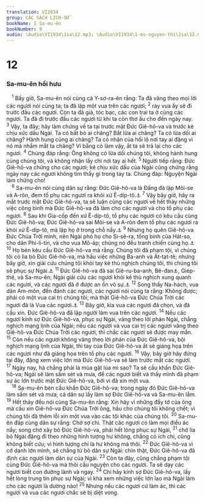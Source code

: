 ```yaml
---
translation: VI1934
group: CÁC SÁCH LỊCH-SỬ
bookName: I Sa-mu-ên 
bookNumber: 9
audio: \Audio\VI1934\1sa\12.mp3; \Audio\VI1934\1-ms-nguyen-thi\1sa\12.mp3
---
```


<div class="title"><h1>12</h1><h3>Sa-mu-ên hồi hưu</h3></div>
<span class="verse 1sa_12_1"> <sup>1</sup> Bấy giờ, Sa-mu-ên nói cùng cả Y-sơ-ra-ên rằng: Ta đã vâng theo mọi lời các ngươi nói cùng ta; ta đã lập một vua trên các ngươi; </span>
<span class="verse 1sa_12_2"><sup>2</sup> rày vua ấy sẽ đi trước đầu các ngươi. Còn ta đã già, tóc bạc, các con trai ta ở cùng các ngươi. Ta đã đi trước đầu các ngươi từ khi ta còn thơ ấu cho đến ngày nay. </span>
<span class="verse 1sa_12_3"><sup>3</sup> Vậy, ta đây; hãy làm chứng về ta tại trước mặt Đức Giê-hô-va và trước kẻ chịu xức dầu Ngài. Ta có bắt bò ai chăng? Bắt lừa ai chăng? Ta có lừa dối ai chăng? Hành hung cùng ai chăng? Ta có nhận của hối lộ nơi tay ai đặng vì nó mà nhắm mắt ta chăng? Ví bằng có làm vậy, ắt ta sẽ trả lại cho các ngươi. </span>
<span class="verse 1sa_12_4"><sup>4</sup> Chúng đáp rằng: Ông không có lừa dối chúng tôi, không hành hung cùng chúng tôi, và không nhận lấy chi nơi tay ai hết. </span>
<span class="verse 1sa_12_5"><sup>5</sup> Người tiếp rằng: Đức Giê-hô-va chứng cho các ngươi; kẻ chịu xức dầu của Ngài cũng chứng rằng ngày nay các ngươi không tìm thấy gì trong tay ta. Chúng đáp: Nguyện Ngài làm chứng cho! <br/></span>
<span class="verse 1sa_12_6"> <sup>6</sup> Sa-mu-ên nói cùng dân sự rằng: Đức Giê-hô-va là Đấng đã lập Môi-se và A-rôn, đem tổ phụ các ngươi ra khỏi xứ Ê-díp-tô.<a data-toggle="tooltip" data-placement="bottom" title="Xu 6:26">⚓</a></span>
<span class="verse 1sa_12_7"><sup>7</sup> Vậy bây giờ, hãy ra mắt trước mặt Đức Giê-hô-va, ta sẽ luận cùng các ngươi về hết thảy những việc công bình mà Đức Giê-hô-va đã làm cho các ngươi và cho tổ phụ các ngươi. </span>
<span class="verse 1sa_12_8"><sup>8</sup> Sau khi Gia-cốp đến xứ Ê-díp-tô, tổ phụ các ngươi có kêu cầu cùng Đức Giê-hô-va; Đức Giê-hô-va sai Môi-se và A-rôn đem tổ phụ các ngươi ra khỏi xứ Ê-díp-tô, mà lập họ ở trong chỗ nầy.<a data-toggle="tooltip" data-placement="bottom" title="Xu 2:23">⚓</a></span>
<span class="verse 1sa_12_9"><sup>9</sup> Nhưng họ quên Giê-hô-va Đức Chúa Trời mình, nên Ngài phó họ cho Si-sê-ra, tổng binh của Hát-so, cho dân Phi-li-tin, và cho vua Mô-áp; chúng nó đều tranh chiến cùng họ.<a data-toggle="tooltip" data-placement="bottom" title="Cac 3:12; 4:2; 13:1">⚓</a></span>
<span class="verse 1sa_12_10"><sup>10</sup> Họ bèn kêu cầu Đức Giê-hô-va mà rằng: Chúng tôi đã phạm tội, vì chúng tôi có lìa bỏ Đức Giê-hô-va, mà hầu việc những Ba-anh và Át-tạt-tê; nhưng bây giờ, xin giải cứu chúng tôi khỏi tay kẻ thù nghịch chúng tôi, thì chúng tôi sẽ phục sự Ngài.<a data-toggle="tooltip" data-placement="bottom" title="Cac 10:10-15">⚓</a></span>
<span class="verse 1sa_12_11"><sup>11</sup> Đức Giê-hô-va đã sai Giê-ru-ba-anh, Bê-đan<a data-toggle="tooltip" data-placement="bottom" title="Nghĩa là Ba-rác">⚓</a>, Giép-thê, và Sa-mu-ên; Ngài giải cứu các ngươi khỏi kẻ thù nghịch xung quanh các ngươi, và các ngươi đã ở được an ổn vô sự.<a data-toggle="tooltip" data-placement="bottom" title="Cac 4:6; 7:1; 11:29; 1Sa 3:20">⚓</a></span>
<span class="verse 1sa_12_12"><sup>12</sup> Song thấy Na-hách, vua dân Am-môn, đến đánh các ngươi, các ngươi nói cùng ta rằng: Không được; phải có một vua cai trị chúng tôi; mà thật Giê-hô-va Đức Chúa Trời các ngươi đã là Vua các ngươi.<a data-toggle="tooltip" data-placement="bottom" title="1Sa 8:19">⚓</a></span>
<span class="verse 1sa_12_13"><sup>13</sup> Bây giờ, kìa vua các ngươi đã chọn, và đã cầu xin. Đức Giê-hô-va đã lập người làm vua trên các ngươi. </span>
<span class="verse 1sa_12_14"><sup>14</sup> Nếu các ngươi kính sợ Đức Giê-hô-va, phục sự Ngài, vâng theo lời phán Ngài, chẳng nghịch mạng lịnh của Ngài; nếu các ngươi và vua cai trị các ngươi vâng theo Giê-hô-va Đức Chúa Trời các ngươi, thì chắc các ngươi sẽ được may mắn. </span>
<span class="verse 1sa_12_15"><sup>15</sup> Còn nếu các ngươi không vâng theo lời phán của Đức Giê-hô-va, bội nghịch mạng lịnh của Ngài, thì tay của Đức Giê-hô-va ắt sẽ giáng họa trên các ngươi như đã giáng họa trên tổ phụ các ngươi. </span>
<span class="verse 1sa_12_16"><sup>16</sup> Vậy, bây giờ hãy đứng tại đây, đặng xem việc lớn mà Đức Giê-hô-va sẽ làm trước mắt các ngươi. </span>
<span class="verse 1sa_12_17"><sup>17</sup> Ngày nay, há chẳng phải là mùa gặt lúa mì sao? Ta sẽ cầu khẩn Đức Giê-hô-va; Ngài sẽ làm sấm sét và mưa, để các ngươi biết và thấy mình đã phạm sự ác lớn trước mặt Đức Giê-hô-va, bởi vì đã xin một vua. <br/></span>
<span class="verse 1sa_12_18"> <sup>18</sup> Sa-mu-ên bèn cầu khẩn Đức Giê-hô-va; trong ngày đó Đức Giê-hô-va làm sấm sét và mưa; cả dân sự lấy làm sợ Đức Giê-hô-va và Sa-mu-ên lắm. </span>
<span class="verse 1sa_12_19"><sup>19</sup> Hết thảy đều nói cùng Sa-mu-ên rằng: Xin hãy vì những đầy tớ của ông mà cầu xin Giê-hô-va Đức Chúa Trời ông, hầu cho chúng tôi không chết; vì chúng tôi đã thêm lỗi xin một vua vào các tội khác của chúng tôi. </span>
<span class="verse 1sa_12_20"><sup>20</sup> Sa-mu-ên đáp cùng dân sự rằng: Chớ sợ chi. Thật các ngươi có làm mọi điều ác nầy; song chớ xây bỏ Đức Giê-hô-va, phải hết lòng phục sự Ngài, </span>
<span class="verse 1sa_12_21"><sup>21</sup> chớ lìa bỏ Ngài đặng đi theo những hình tượng hư không, chẳng có ích chi, cũng không biết cứu; vì hình tượng chỉ là hư không mà thôi. </span>
<span class="verse 1sa_12_22"><sup>22</sup> Đức Giê-hô-va vì cớ danh lớn mình, sẽ chẳng từ bỏ dân sự Ngài: chỉn thật, Đức Giê-hô-va đã định các ngươi làm dân sự của Ngài. </span>
<span class="verse 1sa_12_23"><sup>23</sup> Còn ta đây, cũng chẳng phạm tội cùng Đức Giê-hô-va mà thôi cầu nguyện cho các ngươi. Ta sẽ dạy các ngươi biết con đường lành và ngay. </span>
<span class="verse 1sa_12_24"><sup>24</sup> Chỉ hãy kính sợ Đức Giê-hô-va, lấy hết lòng trung tín phục sự Ngài; vì khá xem những việc lớn lao mà Ngài làm cho các ngươi là dường nào! </span>
<span class="verse 1sa_12_25"><sup>25</sup> Nhưng nếu các ngươi cứ làm ác, thì các ngươi và vua các ngươi chắc sẽ bị diệt vong. <br/></span>
